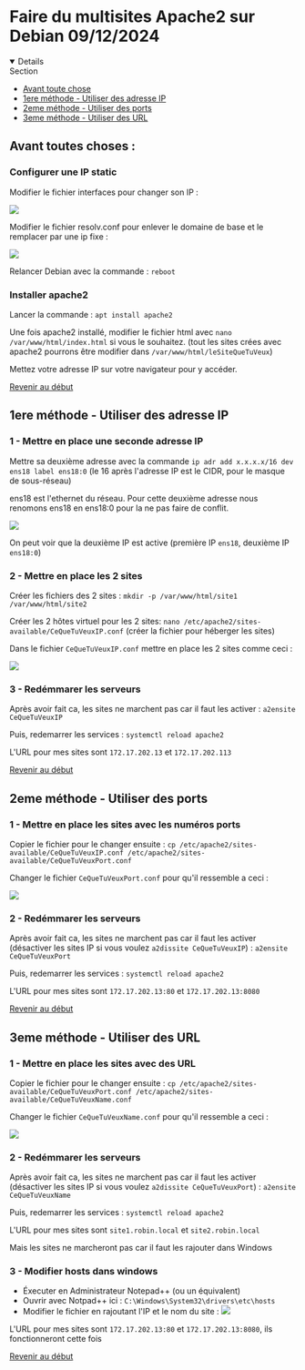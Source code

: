 # Faire du multisites Apache2 sur Debian 09/12/2024

<a name="Debut" />

<details open>
<summary>Section</summary>

* [Avant toute chose](#Atc)
* [1ere méthode - Utiliser des adresse IP](#1)
* [2eme méthode - Utiliser des ports](#2)
* [3eme méthode - Utiliser des URL](#3)
</details>

<a name="Atc" />

## Avant toutes choses :

### Configurer une IP static

Modifier le fichier interfaces pour changer son IP :

![](Capture/interfaces.png)

Modifier le fichier resolv.conf pour enlever le domaine de base et le remplacer par une ip fixe :

![](Capture/resolv.png)

Relancer Debian avec la commande : ```reboot```

### Installer apache2

Lancer la commande : ```apt install apache2```

Une fois apache2 installé, modifier le fichier html avec ```nano /var/www/html/index.html``` si vous le souhaitez.
(tout les sites crées avec apache2 pourrons être modifier dans ```/var/www/html/leSiteQueTuVeux```)

Mettez votre adresse IP sur votre navigateur pour y accéder.

<a name="1" />

[Revenir au début](#Debut)

## 1ere méthode - Utiliser des adresse IP

### 1 - Mettre en place une seconde adresse IP

Mettre sa deuxième adresse avec la commande ```ip adr add x.x.x.x/16 dev ens18 label ens18:0```
(le 16 après l'adresse IP est le CIDR, pour le masque de sous-réseau)

ens18 est l'ethernet du réseau.
Pour cette deuxième adresse nous renomons ens18 en ens18:0 pour la ne pas faire de conflit.

![](Capture/IP2.png)

On peut voir que la deuxième IP est active (première IP ```ens18```, deuxième IP ```ens18:0```)

### 2 - Mettre en place les 2 sites

Créer les fichiers des 2 sites : ```mkdir -p /var/www/html/site1 /var/www/html/site2```

Créer les 2 hôtes virtuel pour les 2 sites: ```nano /etc/apache2/sites-available/CeQueTuVeuxIP.conf``` (créer la fichier pour héberger les sites)

Dans le fichier ```CeQueTuVeuxIP.conf``` mettre en place les 2 sites comme ceci :

![](Capture/ip_vhosts.png)

### 3 - Redémmarer les serveurs

Après avoir fait ca, les sites ne marchent pas car il faut les activer : ```a2ensite CeQueTuVeuxIP```

Puis, redemarrer les services : ```systemctl reload apache2```

L'URL pour mes sites sont ```172.17.202.13``` et ```172.17.202.113```

<a name="2" />

[Revenir au début](#Debut)

## 2eme méthode - Utiliser des ports

### 1 - Mettre en place les sites avec les numéros ports

Copier le fichier pour le changer ensuite : ```cp /etc/apache2/sites-available/CeQueTuVeuxIP.conf /etc/apache2/sites-available/CeQueTuVeuxPort.conf```

Changer le fichier ```CeQueTuVeuxPort.conf``` pour qu'il ressemble a ceci : 

![](Capture/port_vhosts.png)

### 2 - Redémmarer les serveurs

Après avoir fait ca, les sites ne marchent pas car il faut les activer (désactiver les sites IP si vous voulez ```a2dissite CeQueTuVeuxIP```) : ```a2ensite CeQueTuVeuxPort```

Puis, redemarrer les services : ```systemctl reload apache2```

L'URL pour mes sites sont ```172.17.202.13:80``` et ```172.17.202.13:8080```

<a name="3" />

[Revenir au début](#Debut)

## 3eme méthode - Utiliser des URL

### 1 - Mettre en place les sites avec des URL

Copier le fichier pour le changer ensuite : ```cp /etc/apache2/sites-available/CeQueTuVeuxPort.conf /etc/apache2/sites-available/CeQueTuVeuxName.conf```

Changer le fichier ```CeQueTuVeuxName.conf``` pour qu'il ressemble a ceci : 

![](Capture/name_hosts.png)

### 2 - Redémmarer les serveurs

Après avoir fait ca, les sites ne marchent pas car il faut les activer (désactiver les sites IP si vous voulez ```a2dissite CeQueTuVeuxPort```) : ```a2ensite CeQueTuVeuxName```

Puis, redemarrer les services : ```systemctl reload apache2```

L'URL pour mes sites sont ```site1.robin.local``` et ```site2.robin.local```

Mais les sites ne marcheront pas car il faut les rajouter dans Windows

### 3 - Modifier hosts dans windows

- Éxecuter en Administrateur Notepad++ (ou un équivalent)
- Ouvrir avec Notpad++ ici : ```C:\Windows\System32\drivers\etc\hosts```
- Modifier le fichier en rajoutant l'IP et le nom du site :
![](Capture/hosts.png)


L'URL pour mes sites sont ```172.17.202.13:80``` et ```172.17.202.13:8080```, ils fonctionneront cette fois

[Revenir au début](#Debut)
